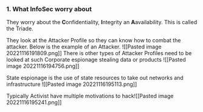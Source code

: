### 1. What InfoSec worry about

They worry about the **C**onfidentiality, **I**ntegrity an  **A**availability. This is called the Triade. 

They look at the Attacker Profile so they can know how to combat the attacker. Below is the example of an Attacker.
![[Pasted image 20221116191809.png]]
There is other types of Attacker Profiles need to be looked at  such Corporate espionage stealing data or products
![[Pasted image 20221116194756.png]]

State espionage is the use of state resources to take out networks and infrastructure
![[Pasted image 20221116195113.png]]

Typically Activist have multiple motivations to hack![[Pasted image 20221116195241.png]]
